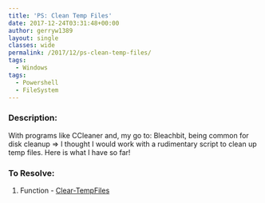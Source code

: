 ```yaml
---
title: 'PS: Clean Temp Files'
date: 2017-12-24T03:31:48+00:00
author: gerryw1389
layout: single
classes: wide
permalink: /2017/12/ps-clean-temp-files/
tags:
  - Windows
tags:
  - Powershell
  - FileSystem
---
```

<!--more-->

### Description:

With programs like CCleaner and, my go to: Bleachbit, being common for disk cleanup => I thought I would work with a rudimentary script to clean up temp files. Here is what I have so far!

### To Resolve:

1. Function - [Clear-TempFiles](https://github.com/gerryw1389/powershell/blob/main/gwFilesystem/Public/Clear-TempFiles.ps1)